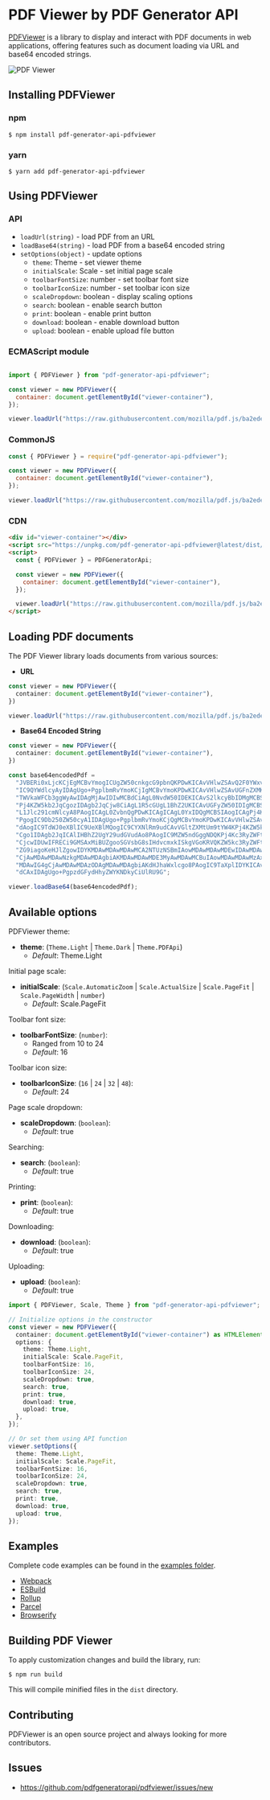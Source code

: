 # PDF Viewer by PDF Generator API

[PDFViewer](http://pdfviewer.com/) is a library to display and interact with PDF documents in web applications,
offering features such as document loading via URL and base64 encoded strings.

![PDF Viewer](https://pdfgeneratorapi-web-assets.s3.amazonaws.com/images/pdfviewer-example.png)

## Installing PDFViewer

### npm
    $ npm install pdf-generator-api-pdfviewer
### yarn
    $ yarn add pdf-generator-api-pdfviewer

## Using PDFViewer

### API
* `loadUrl(string)` - load PDF from an URL
* `loadBase64(string)` - load PDF from a base64 encoded string
* `setOptions(object)` - update options
  * `theme`: Theme - set viewer theme
  * `initialScale`: Scale - set initial page scale
  * `toolbarFontSize`: number - set toolbar font size
  * `toolbarIconSize`: number - set toolbar icon size
  * `scaleDropdown`: boolean - display scaling options
  * `search`: boolean - enable search button
  * `print`: boolean - enable print button
  * `download`: boolean - enable download button
  * `upload`: boolean - enable upload file button


### ECMAScript module

```javascript

import { PDFViewer } from "pdf-generator-api-pdfviewer";

const viewer = new PDFViewer({
  container: document.getElementById("viewer-container"),
});

viewer.loadUrl("https://raw.githubusercontent.com/mozilla/pdf.js/ba2edeae/examples/learning/helloworld.pdf");
```

### CommonJS

```javascript
const { PDFViewer } = require("pdf-generator-api-pdfviewer");

const viewer = new PDFViewer({
  container: document.getElementById("viewer-container"),
});

viewer.loadUrl("https://raw.githubusercontent.com/mozilla/pdf.js/ba2edeae/examples/learning/helloworld.pdf");
```

### CDN

```html
<div id="viewer-container"></div>
<script src="https://unpkg.com/pdf-generator-api-pdfviewer@latest/dist/PDFViewer.iife.js"></script>
<script>
  const { PDFViewer } = PDFGeneratorApi;

  const viewer = new PDFViewer({
    container: document.getElementById("viewer-container"),
  });

  viewer.loadUrl("https://raw.githubusercontent.com/mozilla/pdf.js/ba2edeae/examples/learning/helloworld.pdf");
</script>
```

## Loading PDF documents

The PDF Viewer library loads documents from various sources:

+ **URL**

```typescript
const viewer = new PDFViewer({
  container: document.getElementById("viewer-container"),
})

viewer.loadUrl("https://raw.githubusercontent.com/mozilla/pdf.js/ba2edeae/examples/learning/helloworld.pdf");
```

+ **Base64 Encoded String**

```typescript
const viewer = new PDFViewer({
  container: document.getElementById("viewer-container"),
})

const base64encodedPdf =
  "JVBERi0xLjcKCjEgMCBvYmogICUgZW50cnkgcG9pbnQKPDwKICAvVHlwZSAvQ2F0YWxvZwog" +
  "IC9QYWdlcyAyIDAgUgo+PgplbmRvYmoKCjIgMCBvYmoKPDwKICAvVHlwZSAvUGFnZXMKICAv" +
  "TWVkaWFCb3ggWyAwIDAgMjAwIDIwMCBdCiAgL0NvdW50IDEKICAvS2lkcyBbIDMgMCBSIF0K" +
  "Pj4KZW5kb2JqCgozIDAgb2JqCjw8CiAgL1R5cGUgL1BhZ2UKICAvUGFyZW50IDIgMCBSCiAg" +
  "L1Jlc291cmNlcyA8PAogICAgL0ZvbnQgPDwKICAgICAgL0YxIDQgMCBSIAogICAgPj4KICA+" +
  "PgogIC9Db250ZW50cyA1IDAgUgo+PgplbmRvYmoKCjQgMCBvYmoKPDwKICAvVHlwZSAvRm9u" +
  "dAogIC9TdWJ0eXBlIC9UeXBlMQogIC9CYXNlRm9udCAvVGltZXMtUm9tYW4KPj4KZW5kb2Jq" +
  "Cgo1IDAgb2JqICAlIHBhZ2UgY29udGVudAo8PAogIC9MZW5ndGggNDQKPj4Kc3RyZWFtCkJU" +
  "CjcwIDUwIFRECi9GMSAxMiBUZgooSGVsbG8sIHdvcmxkISkgVGoKRVQKZW5kc3RyZWFtCmVu" +
  "ZG9iagoKeHJlZgowIDYKMDAwMDAwMDAwMCA2NTUzNSBmIAowMDAwMDAwMDEwIDAwMDAwIG4g" +
  "CjAwMDAwMDAwNzkgMDAwMDAgbiAKMDAwMDAwMDE3MyAwMDAwMCBuIAowMDAwMDAwMzAxIDAw" +
  "MDAwIG4gCjAwMDAwMDAzODAgMDAwMDAgbiAKdHJhaWxlcgo8PAogIC9TaXplIDYKICAvUm9v" +
  "dCAxIDAgUgo+PgpzdGFydHhyZWYKNDkyCiUlRU9G";

viewer.loadBase64(base64encodedPdf);
```

## Available options
PDFViewer theme:
* **theme**: (`Theme.Light` | `Theme.Dark` | `Theme.PDFApi`)
  * *Default*: Theme.Light

Initial page scale:
* **initialScale**: (`Scale.AutomaticZoom` | `Scale.ActualSize` | `Scale.PageFit` | `Scale.PageWidth` | `number`)
  * *Default*: Scale.PageFit

Toolbar font size:
* **toolbarFontSize**: (`number`):
  * Ranged from 10 to 24
  * *Default*: 16

Toolbar icon size:
* **toolbarIconSize**: (`16` | `24` | `32` | `48`):
  * *Default*: 24

Page scale dropdown:
* **scaleDropdown**: (`boolean`):
  * *Default*: true

Searching:
* **search**: (`boolean`):
  * *Default*: true

Printing:
* **print**: (`boolean`):
  * *Default*: true

Downloading:
* **download**: (`boolean`):
  * *Default*: true

Uploading:
* **upload**: (`boolean`):
  * *Default*: true

```typescript
import { PDFViewer, Scale, Theme } from "pdf-generator-api-pdfviewer";

// Initialize options in the constructor
const viewer = new PDFViewer({
  container: document.getElementById("viewer-container") as HTMLElement,
  options: {
    theme: Theme.Light,
    initialScale: Scale.PageFit,
    toolbarFontSize: 16,
    toolbarIconSize: 24,
    scaleDropdown: true,
    search: true,
    print: true,
    download: true,
    upload: true,
  },
});

// Or set them using API function
viewer.setOptions({
  theme: Theme.Light,
  initialScale: Scale.PageFit,
  toolbarFontSize: 16,
  toolbarIconSize: 24,
  scaleDropdown: true,
  search: true,
  print: true,
  download: true,
  upload: true,
});
```

## Examples
Complete code examples can be found in the [examples folder](https://github.com/pdfgeneratorapi/pdfviewer/tree/main/examples).

 * [Webpack](https://github.com/pdfgeneratorapi/pdfviewer/tree/main/examples/webpack)
 * [ESBuild](https://github.com/pdfgeneratorapi/pdfviewer/tree/main/examples/esbuild)
 * [Rollup](https://github.com/pdfgeneratorapi/pdfviewer/tree/main/examples/rollup)
 * [Parcel](https://github.com/pdfgeneratorapi/pdfviewer/tree/main/examples/parcel)
 * [Browserify](https://github.com/pdfgeneratorapi/pdfviewer/tree/main/examples/browserify)

## Building PDF Viewer

To apply customization changes and build the library, run:

    $ npm run build


This will compile minified files in the `dist` directory.

## Contributing

PDFViewer is an open source project and always looking for more contributors.

## Issues

+ https://github.com/pdfgeneratorapi/pdfviewer/issues/new
